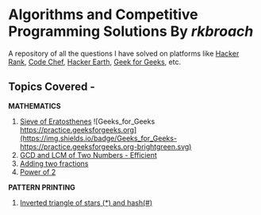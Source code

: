 # Algorithms and Competitive Programming Solutions By *rkbroach*
A repository of all the questions I have solved on platforms like [Hacker Rank](https://www.hackerrank.com/rkbroach?hr_r=1), [Code Chef](https://www.codechef.com/users/rkbroach), [Hacker Earth](https://www.hackerearth.com/@rkbroach), [Geek for Geeks](https://auth.geeksforgeeks.org/user/RohanBroach/profile), etc. 

## Topics Covered - 
**MATHEMATICS**
1. [Sieve of Eratosthenes](https://github.com/rkbroach/Algorithms-and-Competitive-Programming-Solutions-By-rkbroach/blob/master/mathematics/sieve-of-eratosthenes.cpp) ![Geeks_for_Geeks https://practice.geeksforgeeks.org](https://img.shields.io/badge/Geeks_for_Geeks-https://practice.geeksforgeeks.org-brightgreen.svg)
2. [GCD and LCM of Two Numbers - Efficient](https://github.com/rkbroach/Algorithms-and-Competitive-Programming-Solutions-By-rkbroach/blob/master/mathematics/gcd-and-lcm-of-two-numbers.cpp)
3. [Adding two fractions](https://github.com/rkbroach/Algorithms-and-Competitive-Programming-Solutions-By-rkbroach/blob/master/mathematics/add-two-fractions.cpp)
4. [Power of 2](https://github.com/rkbroach/Algorithms-and-Competitive-Programming-Solutions-By-rkbroach/blob/master/mathematics/power-of-2.cpp)

**PATTERN PRINTING**
1. [Inverted triangle of stars (*) and hash(#)](https://github.com/rkbroach/Algorithms-and-Competitive-Programming-Solutions-By-rkbroach/blob/master/pattern%20printing/inverted%20triangle%20of%20stars%20and%20hash.cpp)

